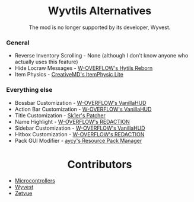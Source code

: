 <div align="center">

# Wyvtils Alternatives
The mod is no longer supported by its developer, Wyvest.

</div>

### General

* Reverse Inventory Scrolling - None (although I don't know anyone who actually uses this feature)
* Hide Locraw Messages - [W-OVERFLOW's Hytils Reborn](https://github.com/W-OVERFLOW/Hytils-Reborn)
* Item Physics - [CreativeMD's ItemPhysic Lite](https://www.curseforge.com/minecraft/mc-mods/itemphysic-lite/files/2439695)

### Everything else
* Bossbar Customization - [W-OVERFLOW's VanillaHUD](https://github.com/W-OVERFLOW/VanillaHUD/releases/latest)
* Action Bar Customization - [W-OVERFLOW's VanillaHUD](https://github.com/W-OVERFLOW/VanillaHUD/releases/latest)
* Title Customization - [Sk1er's Patcher](https://sk1er.club/mods/patcher)
* Name Highlight - [W-OVERFLOW's REDACTION](https://github.com/W-OVERFLOW/REDACTION)
* Sidebar Customization - [W-OVERFLOW's VanillaHUD](https://github.com/W-OVERFLOW/VanillaHUD/releases/latest)
* Hitbox Customization - [W-OVERFLOW's REDACTION](https://github.com/W-OVERFLOW/REDACTION)
* Pack GUI Modifier - [aycy's Resource Pack Manager](https://www.youtube.com/watch?v=OQZFWrrEcYM)

<div align="center">

# Contributors

</div>

* [Microcontrollers](https://github.com/microcontrollersdev)
* [Wyvest](https://github.com/Wyvest)
* [Zetvue](https://zetvue.carrd.co)
